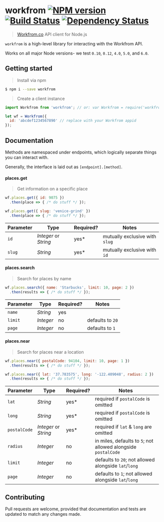 # workfrom [![NPM version][npm-image]][npm-url] [![Build Status][travis-image]][travis-url] [![Dependency Status][daviddm-image]][daviddm-url]

> [Workfrom.co](https://workfrom.co/) API client for Node.js

`workfrom` is a high-level library for interacting with the Workfrom API.

Works on all major Node versions- we test `0.10`, `0.12`, `4.0`, `5.0`, and `6.0`.

## Getting started

> Install via npm

```sh
$ npm i --save workfrom
```

> Create a client instance

```js
import Workfrom from 'workfrom'; // or: var Workfrom = require('workfrom')

let wf = Workfrom({
  id: 'abcdef1234567890' // replace with your Workfrom appid
});
```


## Documentation

Methods are namespaced under endpoints, which logically separate things you can interact with.

Generally, the interface is laid out as `[endpoint].[method]`.

#### places.get

> Get information on a specific place

```js
wf.places.get({ id: 9075 })
  .then(place => { /* do stuff */ });

wf.places.get({ slug: 'venice-grind' })
  .then(place => { /* do stuff */ });
```

Parameter | Type | Required? | Notes
--- | --- | --- | ------
`id` | _Integer_ or _String_ | yes* | mutually exclusive with `slug`
`slug` | _String_            | yes* | mutually exclusive with `id`

#### places.search

> Search for places by name

```js
wf.places.search({ name: 'Starbucks', limit: 10, page: 2 })
  .then(results => { /* do stuff */ });
```

Parameter | Type | Required? | Notes
--- | --- | --- | ------
`name`  | _String_  | yes |
`limit` | _Integer_ | no  | defaults to `20`
`page`  | _Integer_ | no  | defaults to `1`

#### places.near

> Search for places near a location

```js
wf.places.near({ postalCode: 94104, limit: 10, page: 1 })
  .then(results => { /* do stuff */ });

wf.places.near({ lat: '37.783575', long: '-122.409048', radius: 2 })
  .then(results => { /* do stuff */ });
```

Parameter | Type | Required? | Notes
--- | --- | --- | ------
`lat`           | _String_              | yes*  | required if `postalCode` is omitted
`long`          | _String_              | yes*  | required if `postalCode` is omitted
`postalCode`    | _Integer_ or _String_ | yes*  | required if `lat` & `long` are omitted
`radius`        | _Integer_              | no    | in miles, defaults to `5`; not allowed alongside `postalCode`
`limit`         | _Integer_             | no    | defaults to `20`; not allowed alongside `lat`/`long`
`page`          | _Integer_             | no    | defaults to `1`; not allowed alongside `lat`/`long`


## Contributing

Pull requests are welcome, provided that documentation and tests are updated to match any changes made.

[npm-image]: https://badge.fury.io/js/workfrom.svg
[npm-url]: https://npmjs.org/package/workfrom
[travis-image]: https://travis-ci.org/kyleshockey/workfrom.svg?branch=master
[travis-url]: https://travis-ci.org/kyleshockey/workfrom
[daviddm-image]: https://david-dm.org/kyleshockey/workfrom.svg?theme=shields.io
[daviddm-url]: https://david-dm.org/kyleshockey/workfrom
